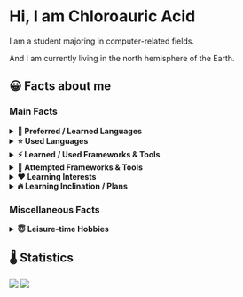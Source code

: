#  Hi, I am Chloroauric Acid
I am a student majoring in computer-related fields. 

And I am currently living in the north hemisphere of the Earth.

## 😀 Facts about me
### Main Facts
<details>
  <summary><b> 🌟 Preferred / Learned Languages</b></summary>
  <pre> C++, Python3, Web Frontend(JavaScript, HTML5, CSS3, WebGL2)</pre>
</details>

<details>
  <summary><b> ⭐ Used Languages</b></summary>
  <pre><b>Frontend:</b> TypeScript
<b>Desktop/Mobile Apps:</b> Java, C#
<b>Operating System:</b> Assembly(NASM)
<b>Shader:</b> GLSL
<b>Earlier:</b> Basic</pre>
</details>

<details>
  <summary><b> ⚡ Learned / Used Frameworks & Tools</b></summary>
  <pre><b>Frontend Technology:</b> Vue.js(v2&v3), Webpack
<b>Computer Vision & Machine Learning:</b> OpenCV, PyTorch, Keras
<b>Computer Graphics:</b> OpenGL/WebGL</pre>
</details>

<details>
  <summary><b> 🔨 Attempted Frameworks & Tools</b></summary>
  <pre><b>Frontend Technology:</b> UI Components(Vuetify, NaiveUI), Axios, Cordova
<b>Computer Vision & Machine Learning:</b> Tensorflow
<b>Computing:</b> CUDA
<b>Other:</b> CMake, Docker</pre>
</details>

<details>
  <summary><b> ❤ Learning Interests</b></summary>
  <pre>Computer Vision / Machine Learning, Computer Graphics, Frontend Design</pre>
</details>

<details>
  <summary><b> 🔥 Learning Inclination / Plans</b></summary>
<b>Tools & Frameworks</b>: PyTorch, OpenCV, OpenGL/WebGL, other Graphics/Game Engines
<b>Programming Languages</b>: C#, TypeScript
<b>Concepts</b>: XR, Interaction</pre>
<pre>

</details>

### Miscellaneous Facts

<details>
  <summary><b> 😇 Leisure-time Hobbies</b></summary>
  <pre><b>Electronic Games:</b> TCG(Rougelike), RPG(Open World, ARPG, JRPG), SIM/SLG(Sandbox,Tower Defense). (PVE/Single-Player Only)
<b>Surfing the Net:</b> Videos & News & Memes
<b>Watching Anime:</b>
<b>Listening to Music:</b></pre>
</details>



## 🌡 Statistics<br/>
![](https://github-readme-stats.vercel.app/api/top-langs/?username=aeroraven&line_height=21&theme=vue&layout=compact&langs_count=15)
![](https://github-readme-stats.vercel.app/api?username=aeroraven&show_icons=true)
<!--**Wakatime Statistics**<br/>-->
<!--![](https://github-readme-stats.vercel.app/api/wakatime?username=Aeroraven&layout=compact)-->


